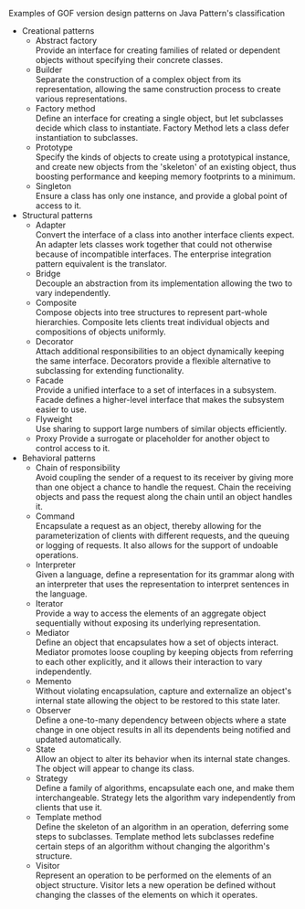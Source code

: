 Examples of GOF version design patterns on Java
Pattern's classification
* Creational patterns
  * Abstract factory  
    Provide an interface for creating families of related or dependent objects without specifying their concrete classes.
  * Builder  
    Separate the construction of a complex object from its representation, allowing the same construction process to create various representations.
  * Factory method  
    Define an interface for creating a single object, but let subclasses decide which class to instantiate. Factory Method lets a class defer instantiation to subclasses.
  * Prototype  
    Specify the kinds of objects to create using a prototypical instance, and create new objects from the 'skeleton' of an existing object, thus boosting performance and keeping memory footprints to a minimum.
  * Singleton  
    Ensure a class has only one instance, and provide a global point of access to it.
* Structural patterns
  * Adapter  
    Convert the interface of a class into another interface clients expect. An adapter lets classes work together that could not otherwise because of incompatible interfaces. The enterprise integration pattern equivalent is the translator.
  * Bridge  
    Decouple an abstraction from its implementation allowing the two to vary independently.
  * Composite  
    Compose objects into tree structures to represent part-whole hierarchies. Composite lets clients treat individual objects and compositions of objects uniformly.
  * Decorator  
    Attach additional responsibilities to an object dynamically keeping the same interface. Decorators provide a flexible alternative to subclassing for extending functionality.
  * Facade  
    Provide a unified interface to a set of interfaces in a subsystem. Facade defines a higher-level interface that makes the subsystem easier to use.
  * Flyweight  
    Use sharing to support large numbers of similar objects efficiently.
  * Proxy
    Provide a surrogate or placeholder for another object to control access to it.
* Behavioral patterns
  * Chain of responsibility  
    Avoid coupling the sender of a request to its receiver by giving more than one object a chance to handle the request. Chain the receiving objects and pass the request along the chain until an object handles it.
  * Command  
    Encapsulate a request as an object, thereby allowing for the parameterization of clients with different requests, and the queuing or logging of requests. It also allows for the support of undoable operations.
  * Interpreter  
    Given a language, define a representation for its grammar along with an interpreter that uses the representation to interpret sentences in the language.
  * Iterator  
    Provide a way to access the elements of an aggregate object sequentially without exposing its underlying representation.
  * Mediator  
    Define an object that encapsulates how a set of objects interact. Mediator promotes loose coupling by keeping objects from referring to each other explicitly, and it allows their interaction to vary independently.
  * Memento  
    Without violating encapsulation, capture and externalize an object's internal state allowing the object to be restored to this state later.
  * Observer  
    Define a one-to-many dependency between objects where a state change in one object results in all its dependents being notified and updated automatically.
  * State  
    Allow an object to alter its behavior when its internal state changes. The object will appear to change its class.
  * Strategy  
    Define a family of algorithms, encapsulate each one, and make them interchangeable. Strategy lets the algorithm vary independently from clients that use it.
  * Template method  
    Define the skeleton of an algorithm in an operation, deferring some steps to subclasses. Template method lets subclasses redefine certain steps of an algorithm without changing the algorithm's structure.
  * Visitor  
    Represent an operation to be performed on the elements of an object structure. Visitor lets a new operation be defined without changing the classes of the elements on which it operates.
